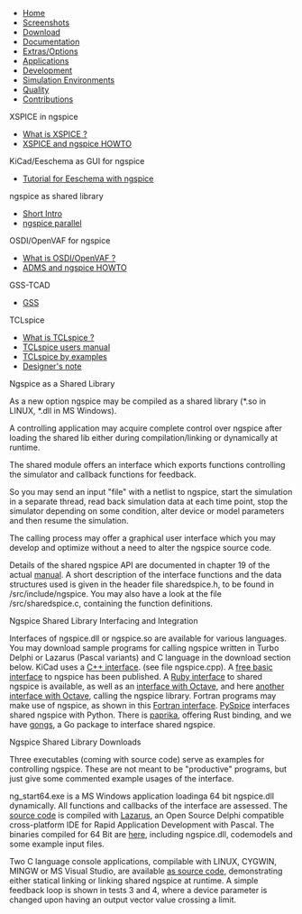 



-   [Home](./index.html)
-   [Screenshots](./screens.html)
-   [Download](./download.html)
-   [Documentation](./docs.html)
-   [Extras/Options](./extras.html)
-   [Applications](./applic.html)
-   [Development](./devel.html)
-   [Simulation Environments](./resources.html)
-   [Quality](./quality.html)
-   [Contributions](./contrib.html)

XSPICE in ngspice

-   [What is XSPICE ?](./xspice.html)
-   [XSPICE and ngspice HOWTO](./xspicehowto.html)

KiCad/Eeschema as GUI for ngspice

-   [Tutorial for Eeschema with ngspice](./ngspice-eeschema.html)

ngspice as shared library

-   [Short Intro](./shared.html)
-   [ngspice parallel](./parallel.html)

OSDI/OpenVAF for ngspice

-   [What is OSDI/OpenVAF ?](./osdi.html)
-   [ADMS and ngspice HOWTO](./admshowto.html)

GSS-TCAD

-   [GSS](./gss.html)

TCLspice

-   [What is TCLspice ?](./tclspice.html)
-   [TCLspice users manual](./tclusers.html)
-   [TCLspice by examples](./tclexamples.html)
-   [Designer's note](./tclnotes.html)

Ngspice as a Shared Library

As a new option ngspice may be compiled as a shared library (\*.so in LINUX, \*.dll in MS Windows).

A controlling application may acquire complete control over ngspice after loading the shared lib either during compilation/linking or dynamically at runtime.

The shared module offers an interface which exports functions controlling the simulator and callback functions for feedback.

So you may send an input "file" with a netlist to ngspice, start the simulation in a separate thread, read back simulation data at each time point, stop the simulator depending on some condition, alter device or model parameters and then resume the simulation.

The calling process may offer a graphical user interface which you may develop and optimize without a need to alter the ngspice source code.

Details of the shared ngspice API are documented in chapter 19 of the actual [manual](https://ngspice.sourceforge.io/docs/ngspice-manual.pdf). A short description of the interface functions and the data structures used is given in the header file sharedspice.h, to be found in /src/include/ngspice. You may also have a look at the file /src/sharedspice.c, containing the function definitions.

Ngspice Shared Library Interfacing and Integration

Interfaces of ngspice.dll or ngspice.so are available for various languages. You may download sample programs for calling ngspice written in Turbo Delphi or Lazarus (Pascal variants) and C language in the download section below. KiCad uses a [C++ interface](https://git.launchpad.net/kicad/tree/eeschema/sim). (see file ngspice.cpp). A [free basic interface](http://www.freebasic.net/forum/viewtopic.php?t=24956) to ngspice has been published. A [Ruby interface](https://github.com/shimat/ngspicer) to shared ngspice is available, as well as an [interface with Octave](https://sourceforge.net/p/octave/ngspice/ci/default/tree/), and here [another interface with Octave](https://www.dsprelated.com/showarticle/707.php), calling the ngspice library. Fortran programs may make use of ngspice, as shown in this [Fortran interface](https://github.com/OpenSEMBA/ngspice_fortran_interface). [PySpice](https://github.com/PySpice-org/PySpice) interfaces shared ngspice with Python. There is [paprika](https://github.com/ua-kxie/paprika), offering Rust binding, and we have [gongs](https://github.com/Patrick-Varela/gongs), a Go package to interface shared ngspice.

Ngspice Shared Library Downloads

Three executables (coming with source code) serve as examples for controlling ngspice. These are not meant to be "productive" programs, but just give some commented example usages of the interface.

ng\_start64.exe is a MS Windows application loadinga 64 bit ngspice.dll dynamically. All functions and callbacks of the interface are assessed. The [source code](https://ngspice.sourceforge.io/ngspice-shared-lib/ng_start64_sources.7z) is compiled with [Lazarus](http://www.lazarus-ide.org/), an Open Source Delphi compatible cross-platform IDE for Rapid Application Development with Pascal. The binaries compiled for 64 Bit are [here](https://ngspice.sourceforge.io/ngspice-shared-lib/ng_start64_binaries.7z), including ngspice.dll, codemodels and some example input files.

Two C language console applications, compilable with LINUX, CYGWIN, MINGW or MS Visual Studio, are available [as source code](https://ngspice.sourceforge.io/ngspice-shared-lib/ngspice_cb.7z), demonstrating either statical linking or linking shared ngspice at runtime. A simple feedback loop is shown in tests 3 and 4, where a device parameter is changed upon having an output vector value crossing a limit.

